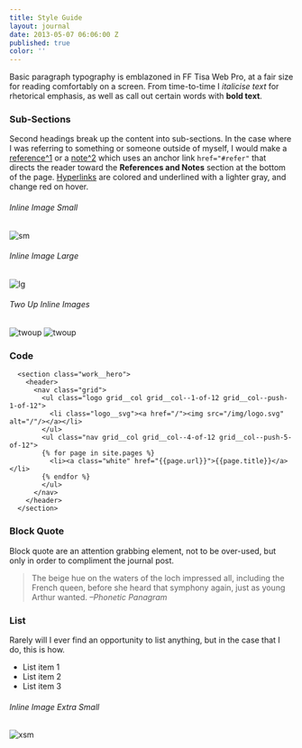 ```yaml
---
title: Style Guide
layout: journal
date: 2013-05-07 06:06:00 Z
published: true
color: ''
---
```


Basic paragraph typography is emblazoned in FF Tisa Web Pro, at a fair size for reading comfortably on a screen. From time-to-time I *italicise text* for rhetorical emphasis, as well as call out certain words with **bold text**.

### Sub-Sections
Second headings break up the content into sub-sections. In the case where I was referring to something or someone outside of myself, I would make a [reference^1](#refer) or a [note^2](#refer) which uses an anchor link `href="#refer"` that directs the reader toward the **References and Notes** section at the bottom of the page. [Hyperlinks](#) are colored and underlined with a lighter gray, and change red on hover.

###### Inline Image Small
![sm](uploads/proj-sm.jpg)

###### Inline Image Large
![lg](uploads/proj-lg.jpg)

###### Two Up Inline Images
![twoup](uploads/proj-sm.jpg)
![twoup](uploads/proj-sm.jpg)

### Code
```
  <section class="work__hero">
    <header>
      <nav class="grid">
        <ul class="logo grid__col grid__col--1-of-12 grid__col--push-1-of-12">
          <li class="logo__svg"><a href="/"><img src="/img/logo.svg" alt="/"/></a></li>
        </ul>
        <ul class="nav grid__col grid__col--4-of-12 grid__col--push-5-of-12">
        {% for page in site.pages %}
          <li><a class="white" href="{{page.url}}">{{page.title}}</a></li>
        {% endfor %}
        </ul>
      </nav>
    </header>
  </section>
```

### Block Quote
Block quote are an attention grabbing element, not to be over-used, but only in order to compliment the journal post.
> The beige hue on the waters of the loch impressed all, including the French queen, before she heard that symphony again, just as young Arthur wanted. *–Phonetic Panagram*

### List
Rarely will I ever find an opportunity to list anything, but in the case that I do, this is how.
- List item 1
- List item 2
- List item 3

###### Inline Image Extra Small
![xsm](uploads/proj-sm.jpg)
